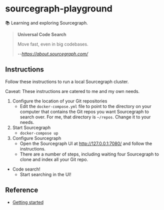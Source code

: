 # sourcegraph-playground

📚 Learning and exploring Sourcegraph.

> **Universal Code Search**
> 
> Move fast, even in big codebases.
>
> <cite>--https://about.sourcegraph.com/</cite>

## Instructions

Follow these instructions to run a local Sourcegraph cluster.

Caveat: These instructions are catered to me and my own needs.

1. Configure the location of your Git repositories
   * Edit the `docker-compose.yml` file to point to the directory on your computer that contains the Git repos you want
     Sourcegraph to search over. For me, that directory is `~/repos`. Change it to your needs.
1. Start Sourcegraph
   * `docker-compose up`
1. Configure Sourcegraph
   * Open the Sourcegraph UI at <http://127.0.0.1:7080/> and follow the instructions.
   * There are a number of steps, including waiting four Sourcegraph to clone and index all your Git repo.
* Code search!
   * Start searching in the UI! 

## Reference

* [Getting started](https://about.sourcegraph.com/#get-started)
